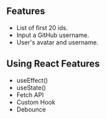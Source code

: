 ## Features
- List of first 20 ids.
- Input a GitHub username.
- User's avatar and username.

## Using React Features
- useEffect()
- useState()
- Fetch API
- Custom Hook
- Debounce